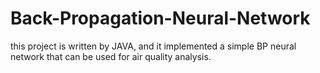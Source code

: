 # Back-Propagation-Neural-Network
this project is written by JAVA, and it implemented a simple BP neural network that can be used for air quality analysis.
